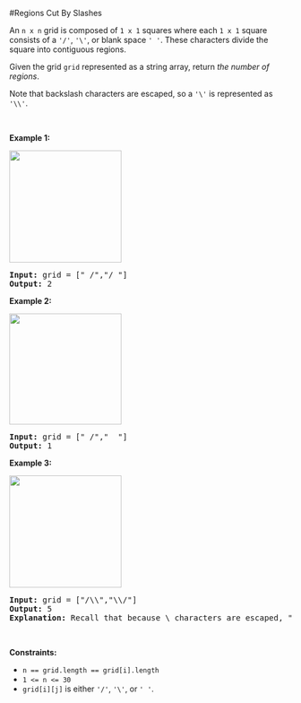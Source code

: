 #Regions Cut By Slashes
<p>An <code>n x n</code> grid is composed of <code>1 x 1</code> squares where each <code>1 x 1</code> square consists of a <code>'/'</code>, <code>'\'</code>, or blank space <code>' '</code>. These characters divide the square into contiguous regions.</p>
<p>Given the grid <code>grid</code> represented as a string array, return <em>the number of regions</em>.</p>
<p>Note that backslash characters are escaped, so a <code>'\'</code> is represented as <code>'\\'</code>.</p>
<p> </p>
<p><strong class="example">Example 1:</strong></p>
<img alt="" src="https://assets.leetcode.com/uploads/2018/12/15/1.png" style="width:200px;height:200px"/>
<pre><strong>Input:</strong> grid = [" /","/ "]
<strong>Output:</strong> 2
</pre>
<p><strong class="example">Example 2:</strong></p>
<img alt="" src="https://assets.leetcode.com/uploads/2018/12/15/2.png" style="width:200px;height:198px"/>
<pre><strong>Input:</strong> grid = [" /","  "]
<strong>Output:</strong> 1
</pre>
<p><strong class="example">Example 3:</strong></p>
<img alt="" src="https://assets.leetcode.com/uploads/2018/12/15/4.png" style="width:200px;height:200px"/>
<pre><strong>Input:</strong> grid = ["/\\","\\/"]
<strong>Output:</strong> 5
<strong>Explanation: </strong>Recall that because \ characters are escaped, "\\/" refers to \/, and "/\\" refers to /\.
</pre>
<p> </p>
<p><strong>Constraints:</strong></p>
<ul>
<li><code>n == grid.length == grid[i].length</code></li>
<li><code>1 &lt;= n &lt;= 30</code></li>
<li><code>grid[i][j]</code> is either <code>'/'</code>, <code>'\'</code>, or <code>' '</code>.</li>
</ul>
